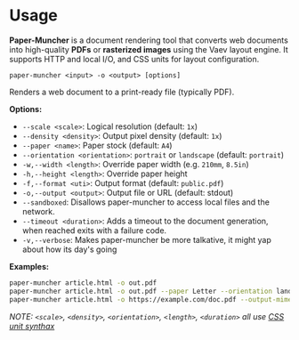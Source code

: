 # Usage

**Paper-Muncher** is a document rendering tool that converts web documents into high-quality **PDFs** or **rasterized images** using the Vaev layout engine. It supports HTTP and local I/O, and CSS units for layout configuration.


```
paper-muncher <input> -o <output> [options]
```

Renders a web document to a print-ready file (typically PDF).

**Options:**

- `--scale <scale>`: Logical resolution (default: `1x`)
- `--density <density>`: Output pixel density (default: `1x`)
- `--paper <name>`: Paper stock (default: `A4`)
- `--orientation <orientation>`: `portrait` or `landscape` (default: `portrait`)
- `-w,--width <length>`: Override paper width (e.g. `210mm`, `8.5in`)
- `-h,--height <length>`: Override paper height
- `-f,--format <uti>`: Output format (default: `public.pdf`)
- `-o,--output <output>`: Output file or URL (default: stdout)
- `--sandboxed`: Disallows paper-muncher to access local files and the network.
- `--timeout <duration>`: Adds a timeout to the document generation, when reached exits with a failure code.
- `-v,--verbose`: Makes paper-muncher be more talkative, it might yap about how its day's going

**Examples:**

```sh
paper-muncher article.html -o out.pdf
paper-muncher article.html -o out.pdf --paper Letter --orientation landscape
paper-muncher article.html -o https://example.com/doc.pdf --output-mime application/pdf
```

*NOTE: `<scale>`, `<density>`, `<orientation>`, `<length>`, `<duration>` all use [CSS unit synthax](https://developer.mozilla.org/en-US/docs/Web/CSS/CSS_Values_and_Units#units)*

